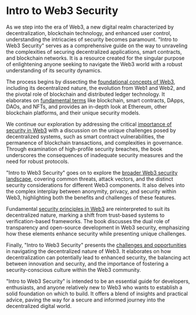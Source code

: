# Intro to Web3 Security

As we step into the era of Web3, a new digital realm characterized by decentralization, blockchain technology, and enhanced user control, understanding the intricacies of security becomes paramount. "Intro to Web3 Security" serves as a comprehensive guide on the way to unraveling the complexities of securing decentralized applications, smart contracts, and blockchain networks. It is a resource created for the singular purpose of enlightening anyone seeking to navigate the Web3 world with a robust understanding of its security dynamics.

The process begins by dissecting the [foundational concepts of Web3](1/0-foundation.md), including its decentralized nature, the evolution from Web1 and Web2, and the pivotal role of blockchain and distributed ledger technology. It elaborates on [fundamental terms](2/0-core_concepts_and_terms.md) like blockchain, smart contracts, DApps, DAOs, and NFTs, and provides an in-depth look at Ethereum, other blockchain platforms, and their unique security models.

We continue our exploration by addressing the critical [importance of security in Web3](3/0-importance_of_security.md) with a discussion on the unique challenges posed by decentralized systems, such as smart contract vulnerabilities, the permanence of blockchain transactions, and complexities in governance. Through examination of high-profile security breaches, the book underscores the consequences of inadequate security measures and the need for robust protocols.

"Intro to Web3 Security" goes on to explore the [broader Web3 security landscape](4/0-web3_security_landscape.md), covering common threats, attack vectors, and the distinct security considerations for different Web3 components. It also delves into the complex interplay between anonymity, privacy, and security within Web3, highlighting both the benefits and challenges of these features.

Fundamental [security principles in Web3](5/0-security_principles.md) are reinterpreted to suit its decentralized nature, marking a shift from trust-based systems to verification-based frameworks. The book discusses the dual role of transparency and open-source development in Web3 security, emphasizing how these elements enhance security while presenting unique challenges.

Finally, "Intro to Web3 Security" presents the [challenges and opportunities](6) in navigating the decentralized nature of Web3. It elaborates on how decentralization can potentially lead to enhanced security, the balancing act between innovation and security, and the importance of fostering a security-conscious culture within the Web3 community.

"Intro to Web3 Security" is intended to be an essential guide for developers, enthusiasts, and anyone relatively new to Web3 who wants to establish a solid foundation on which to build. It offers a blend of insights and practical advice, paving the way for a secure and informed journey into the decentralized digital world.